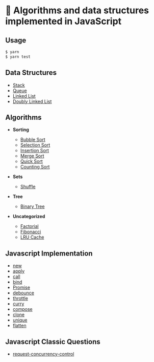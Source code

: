 # 📝 Algorithms and data structures implemented in JavaScript

## Usage

```bash
$ yarn
$ yarn test
```

## Data Structures

- [Stack](src/data-structures/stack)
- [Queue](src/data-structures/queue)
- [Linked List](src/data-structures/linked-list)
- [Doubly Linked List](src/data-structures/doubly-linked-list)

## Algorithms

- **Sorting**

  - [Bubble Sort](src/algorithms/sorting/bubble-sort)
  - [Selection Sort](src/algorithms/sorting/selection-sort)
  - [Insertion Sort](src/algorithms/sorting/insertion-sort)
  - [Merge Sort](src/algorithms/sorting/merge-sort)
  - [Quick Sort](src/algorithms/sorting/quick-sort)
  - [Counting Sort](src/algorithms/sorting/counting-sort)

- **Sets**

  - [Shuffle](src/algorithms/sets/shuffle/)

- **Tree**

  - [Binary Tree](src/algorithms/tree/binary-tree)

- **Uncategorized**

  - [Factorial](src/algorithms/math/factorial)
  - [Fibonacci](src/algorithms/math/fibonacci)
  - [LRU Cache](src/algorithms/uncategorized/lru-cache)

## Javascript Implementation

- [new](src/javascript-implementation/new)
- [apply](src/javascript-implementation/apply)
- [call](src/javascript-implementation/call)
- [bind](src/javascript-implementation/bind)
- [Promise](src/javascript-implementation/Promise)
- [debounce](src/javascript-implementation/debounce)
- [throttle](src/javascript-implementation/throttle)
- [curry](src/javascript-implementation/curry)
- [compose](src/javascript-implementation/compose)
- [clone](src/javascript-implementation/clone)
- [unique](src/javascript-implementation/unique)
- [flatten](src/javascript-implementation/flatten)

## Javascript Classic Questions

- [request-concurrency-control](src/classic-questions/request-concurrency-control)
